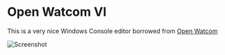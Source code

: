 # Open Watcom VI

This is a very nice Windows Console editor borrowed from [Open Watcom](https://github.com/open-watcom/open-watcom-v2)

![Screenshot](ovwi.png)
